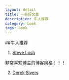 ```yaml
---
layout: detail
title: 一些好文章
description: 牛人推荐
category: book
tags: book
---
```


##牛人推荐
1. [Steve Losh](http://stevelosh.com/)

非常喜欢博主的博客风格！！！

2. [Derek Sivers](http://sivers.org/)



